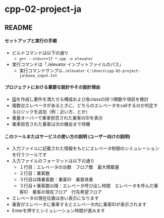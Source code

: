 # cpp-02-project-ja
## README
#### セットアップと実行の手順
- ビルドコマンドは以下の通り
  - `g++ --std=c++17 *.cpp -o elevator`
- 実行コマンドは「./elevator インプットファイルのパス」
  - 実行コマンドサンプル`./elevator C:\Users\cpp-02-project-ja\base_input.txt`
#### プロジェクトにおける重要な設計やその設計理由
- [図](https://docs.google.com/presentation/d/1bA3KirMn_il-RubIFEMaonWPbj1fI-meYPS08ZQUFsc/edit#slide=id.p)を作成し要件を満たせる構成および各classの持つ関数や項目を検討
- 複数台エレベータがあるときに、どちらのエレベータをcallするのか判定するロジックを追加（例：近い方、とか）
- 重量オーバーで乗車拒否された乗客のIDを表示
- 乗車拒否された乗客は次の機会まで待機
#### このツールまたはサービスの使い方の説明 (ユーザー向けの説明)
- 入力ファイルに記載された情報をもとにエレベータ制御のシミュレーションを行うツールです
- 入力ファイルのフォーマットは以下の通り
  - １行目：エレベータの台数　フロア数　最大積載量
  - ２行目：乗客数
  - ３行目以降乗客数：乗客ID　乗客体重
  - ３行目＋乗客数以降：エレベータ呼び出し時間　エレベータを呼んだ乗客ID　乗客の現在フロア　行先希望フロア
- エレベータの現在位置は赤い表示になります
- 乗客がエレベータに乗車するとエレベータ内に乗客IDが表示されます
- Enterを押すとシミュレーション時間が進みます
